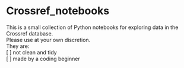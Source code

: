 # Crossref_notebooks
This is a small collection of Python notebooks for exploring data in the Crossref database. <br>
Please use at your own discretion. <br>
They are:<br>
[ ] not clean and tidy<br>
[ ] made by a coding beginner<br>
